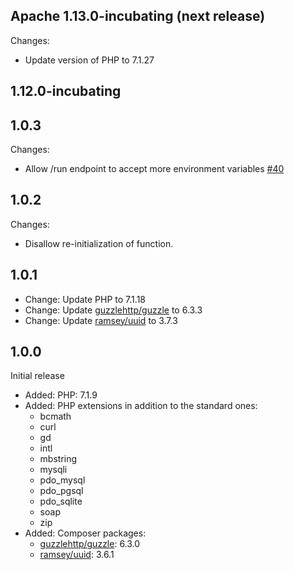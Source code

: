 <!--
#
# Licensed to the Apache Software Foundation (ASF) under one or more
# contributor license agreements.  See the NOTICE file distributed with
# this work for additional information regarding copyright ownership.
# The ASF licenses this file to You under the Apache License, Version 2.0
# (the "License"); you may not use this file except in compliance with
# the License.  You may obtain a copy of the License at
#
#     http://www.apache.org/licenses/LICENSE-2.0
#
# Unless required by applicable law or agreed to in writing, software
# distributed under the License is distributed on an "AS IS" BASIS,
# WITHOUT WARRANTIES OR CONDITIONS OF ANY KIND, either express or implied.
# See the License for the specific language governing permissions and
# limitations under the License.
#
-->

## Apache 1.13.0-incubating (next release)
Changes:
  - Update version of PHP to 7.1.27

## 1.12.0-incubating
## 1.0.3
Changes:
  - Allow /run endpoint to accept more environment variables [#40](https://github.com/apache/incubator-openwhisk-runtime-php/pull/40)

## 1.0.2
Changes:
  - Disallow re-initialization of function.

## 1.0.1

- Change: Update PHP to 7.1.18
- Change: Update [guzzlehttp/guzzle](https://packagist.org/packages/guzzlehttp/guzzle) to 6.3.3
- Change: Update [ramsey/uuid](https://packagist.org/packages/ramsey/uuid) to 3.7.3

## 1.0.0
Initial release

- Added: PHP: 7.1.9
- Added: PHP extensions in addition to the standard ones:
    - bcmath
    - curl
    - gd
    - intl
    - mbstring
    - mysqli
    - pdo_mysql
    - pdo_pgsql
    - pdo_sqlite
    - soap
    - zip
- Added: Composer packages:
    - [guzzlehttp/guzzle](https://packagist.org/packages/guzzlehttp/guzzle): 6.3.0
    - [ramsey/uuid](https://packagist.org/packages/ramsey/uuid): 3.6.1
